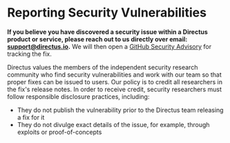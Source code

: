 # Reporting Security Vulnerabilities

**If you believe you have discovered a security issue within a Directus product or service, please reach out to us directly over email: [support@directus.io](mailto:support@directus.io).** We will then open a [GitHub Security Advisory](https://github.com/directus/directus/security/advisories) for tracking the fix.

Directus values the members of the independent security research community who find security vulnerabilities and work with our team so that proper fixes can be issued to users. Our policy is to credit all researchers in the fix's release notes. In order to receive credit, security researchers must follow responsible disclosure practices, including:

* They do not publish the vulnerability prior to the Directus team releasing a fix for it
* They do not divulge exact details of the issue, for example, through exploits or proof-of-concepts
